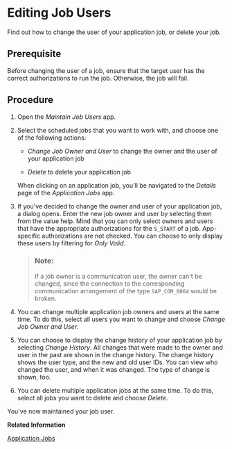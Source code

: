 <!-- loio1c460b218664442caf28d34348284fdb -->

# Editing Job Users

Find out how to change the user of your application job, or delete your job.



<a name="loio1c460b218664442caf28d34348284fdb__section_mfh_nnb_55b"/>

## Prerequisite

Before changing the user of a job, ensure that the target user has the correct authorizations to run the job. Otherwise, the job will fail.



<a name="loio1c460b218664442caf28d34348284fdb__section_kww_jhv_fsb"/>

## Procedure

1.  Open the *Maintain Job Users* app.

2.  Select the scheduled jobs that you want to work with, and choose one of the following actions:

    -   *Change Job Owner and User* to change the owner and the user of your application job

    -   *Delete* to delete your application job


    When clicking on an application job, you'll be navigated to the *Details* page of the *Application Jobs* app.

3.  If you've decided to change the owner and user of your application job, a dialog opens. Enter the new job owner and user by selecting them from the value help. Mind that you can only select owners and users that have the appropriate authorizations for the `S_START` of a job. App-specific authorizations are not checked. You can choose to only display these users by filtering for *Only Valid*.

    > ### Note:  
    > If a job owner is a communication user, the owner can't be changed, since the connection to the corresponding communication arrangement of the type `SAP_COM_0064` would be broken.

4.  You can change multiple application job owners and users at the same time. To do this, select all users you want to change and choose *Change Job Owner and User*.
5.  You can choose to display the change history of your application job by selecting *Change History*. All changes that were made to the owner and user in the past are shown in the change history. The change history shows the user type, and the new and old user IDs. You can view who changed the user, and when it was changed. The type of change is shown, too.

6.  You can delete multiple application jobs at the same time. To do this, select all jobs you want to delete and choose *Delete*.


You've now maintained your job user.

**Related Information**  


[Application Jobs](application-jobs-37e7a01.md)

